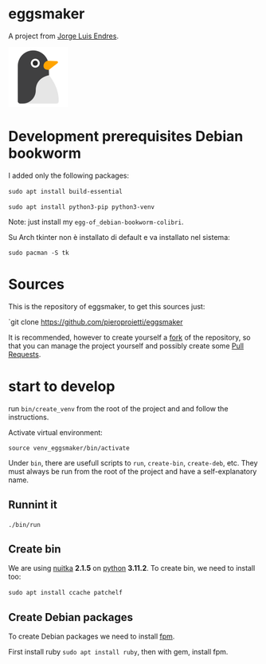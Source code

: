 # eggsmaker

A project from [Jorge Luis Endres](mailto://jlecomputer04@gmail.com).


![icon](https://github.com/pieroproietti/pengui/raw/main/assets/pengui.png?raw=true)

# Development prerequisites Debian bookworm

I added only the following packages:

`sudo apt install build-essential`

`sudo apt install python3-pip python3-venv`

Note: just install my `egg-of_debian-bookworm-colibri`.

Su Arch tkinter non è installato di default e va installato nel sistema:
```
sudo pacman -S tk
```

# Sources
This is the repository of eggsmaker, to get this sources just: 

`git clone https://github.com/pieroproietti/eggsmaker

It is recommended, however to create yourself a [fork](https://github.com/pieroproietti/eggsmaker/fork) of the repository, so that you can manage the project yourself and possibly create some [Pull Requests](https://github.com/pieroproietti/eggsmaker/pulls).


# start to develop
run `bin/create_venv` from the root of the project and and follow the instructions.

Activate virtual environment:
```
source venv_eggsmaker/bin/activate
```

Under `bin`, there are usefull scripts to `run`, `create-bin`, `create-deb`, etc. They must always be run from the root of the project and have a self-explanatory name.

## Runnint it
`./bin/run`

## Create bin
We are using [nuitka](https://nuitka.net/) **2.1.5** on [python](https://www.python.org/) **3.11.2**. To create bin, we need to install too:

`sudo apt install ccache patchelf`

## Create Debian packages
To create Debian packages we need to install [fpm](https://fpm.readthedocs.io/en/v1.15.1/). 

First install ruby `sudo apt install ruby`, then with gem, install fpm.
